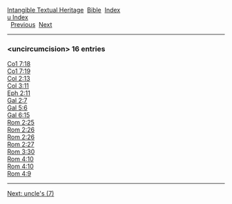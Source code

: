 [Intangible Textual Heritage](../../index)  [Bible](../index) 
[Index](index)   
[u Index](_u_)  
  [Previous](c11890)  [Next](c11892) 

------------------------------------------------------------------------

### &lt;uncircumcision&gt; 16 entries

[Co1 7:18](../kjv/co1007.htm#018)  
[Co1 7:19](../kjv/co1007.htm#019)  
[Col 2:13](../kjv/col002.htm#013)  
[Col 3:11](../kjv/col003.htm#011)  
[Eph 2:11](../kjv/eph002.htm#011)  
[Gal 2:7](../kjv/gal002.htm#007)  
[Gal 5:6](../kjv/gal005.htm#006)  
[Gal 6:15](../kjv/gal006.htm#015)  
[Rom 2:25](../kjv/rom002.htm#025)  
[Rom 2:26](../kjv/rom002.htm#026)  
[Rom 2:26](../kjv/rom002.htm#026)  
[Rom 2:27](../kjv/rom002.htm#027)  
[Rom 3:30](../kjv/rom003.htm#030)  
[Rom 4:10](../kjv/rom004.htm#010)  
[Rom 4:10](../kjv/rom004.htm#010)  
[Rom 4:9](../kjv/rom004.htm#009)  

------------------------------------------------------------------------

[Next: uncle's (7)](c11892)
